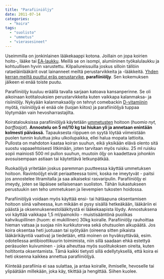 ```yaml
---
title: "Parafiiniöljy"
date: 2011-07-14
categories: 
  - "koira"
tags: 
  - "suolisto"
  - "ummetus"
  - "vierasesineet"
---
```


Useimmilla on jonkinlainen lääkekaappi kotona. Joillain on jopa koirien hoito-, lääke tai [EA-laukku](https://www.katiska.eu/tieto/itsehoito/koiran-ensiapulaukku/). Meillä se on isompi, alumiininen työkalulaukku ja kohtuullisen hyvin varustettu. Kilpailureissuilla joskus silloin tällöin rataeläinlääkärit ovat lainanneet meiltä perustarvikkeita ja -lääkkeitä. [Yhden kerran meiltä puuttui eräs perustarvike](https://www.katiska.eu/puruvoima/ummetuksesta-puhalluksiin), **parafiiniöljy**. Sen kokemuksen jälkeen ei enää toiste puutu.

<!--more-->

Parafiiniöljy kuuluu eräällä tavalla sarjaan katoava kansanperinne. Se oli aikoinaan kotitalouksien perustarvikkeita kuten vaikkapa kalanmaksa- ja risiiniöljy. Nykyään kalanmaksaöljy on tehnyt comebackin [D-vitamiinin](https://www.katiska.eu/tieto/d-vitamiini/d-vitamiini/) myötä, risiiniöljyä ei enää ole (luojan kiitos) ja parafiiniöljyä tuppaa löytymään vain hevosharrastajilta.

Koiratalouksissa parafiiniöljyä käytetään [ummetusten](https://www.katiska.eu/terveys/vatsa-suolisto-terveys/ummetus/) hoitoon (_huomio nyt, barffaajat_). **Annostelu on 5 ml/10 kg tai hiukan yli ja annetaan enintään kolmesti päivässä.** Tapauksesta riippuen on syytä löytää viimeistään puolen tunnin kuluttua joku ulkoilupaikka, ellei halua mopata lattioita. Pullosta on mahdoton kaataa koiran suuhun, eikä yksikään elävä olento sitä suostu vapaaehtoisesti litkimään, joten tarvitaan myös ruisku. 25 ml ruisku sopii mainiosti 500 ml pullon suuhun, muutoin öljy on kaadettava johonkin avosuisempaan astiaan tai käytettävä letkunpätkää.

Ruokaöljyä yritetään joskus paremman puutteessa käyttää ummetuksen hoitoon. Ravintoöljyt eivät periaatteessa toimi, koska ne imeytyvät - paitsi jos annostelee litramitalla ja saa aikaiseksi rasvaripulin. Parafiiniöljy ei imeydy, joten se läpäisee sellaisenaan suoliston. Tähän liukastukseen perustuukin sen teho ummetuksen ja lievempien tukosten hoidossa.

Parafiiniöljyä voidaan myös käyttää ensi- tai hätäapuna oksentamisen hoitoon siinä vaiheessa, kun mikään ei pysy sisällä hetkeäkään, lääkäriin ei päästä ja oksennuksenestolääkitystä ei lääkekaapista löydy. Annostuksena voi käyttää vaikkapa 1,5 ml/painokilo - muistisääntönä puolikas kahvikupillinen (huom: ei mukillinen) 30kg koiralle. Parafiiniöljy rauhoittaa hieman vatsaa ja suojaa niin kurkkutorvea sekä ohutsuolen alkupäätä. Jos koira oksentaa heti juotuaan tai syötyään (oireena sitten pikaista lääkärikäyntiä vaativa) ja tiedetään, että moinen on hyväksyttävää, esim. odotellessa antibioottikuurin toimimista, niin sillä saadaan ehkä estettyä peräsuolen kuivuminen - joka aiheuttaa myös suolitukoksen oireita, kuten holtitonta oksentamista. Tämä kaikki tietysti sillä edellytyksellä, että koira ei heti oksenna kaikkea annettua parafiiniöljyä.

Kiinteää parafiinia ei saa sulattaa, ja antaa koiralle, ihmiselle, hevoselle tai ylipäätään millekään, joka käy, tikittää ja hengittää. Siihen kuolee.
